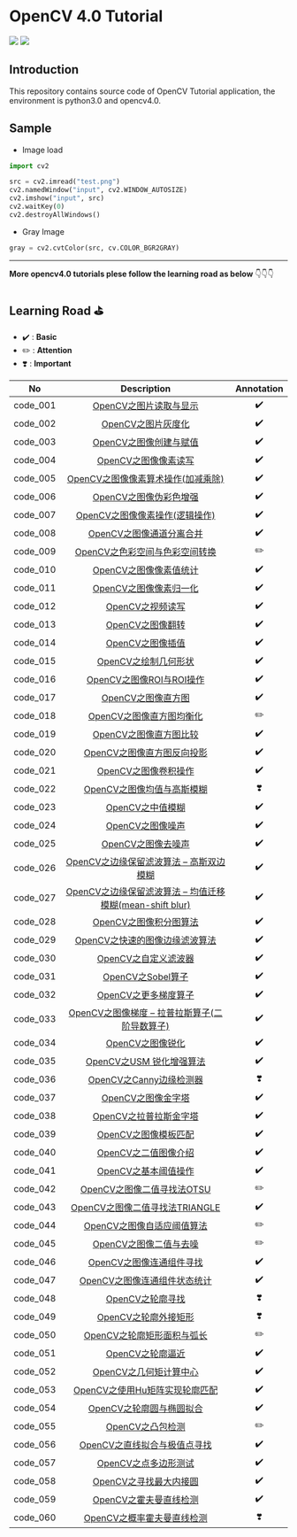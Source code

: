 # OpenCV 4.0 Tutorial
[![](https://img.shields.io/badge/opencv-v4.0.0-orange.svg)](https://opencv.org/)       [![](https://img.shields.io/badge/opencv-tutorial-brightgreen.svg)](https://docs.opencv.org/4.0.0/d9/df8/tutorial_root.html)
## Introduction

This repository contains source code of OpenCV Tutorial application, the environment is python3.0 and opencv4.0.

## Sample
- Image load
```python
import cv2

src = cv2.imread("test.png")
cv2.namedWindow("input", cv2.WINDOW_AUTOSIZE)
cv2.imshow("input", src)
cv2.waitKey(0)
cv2.destroyAllWindows()
```
- Gray Image
```python
gray = cv2.cvtColor(src, cv.COLOR_BGR2GRAY)
```
---
**More opencv4.0 tutorials plese follow the learning road as below** 👇👇👇

## Learning Road ⛳️
- ✔️ : **Basic**
- ✏️ : **Attention**
- ❣️ : **Important**

No    | Description   | Annotation
:--------: | :--------: | :--------:
code_001 | [OpenCV之图片读取与显示](python/code_001/opencv_001.py)   | ✔️
code_002 | [OpenCV之图片灰度化](python/code_002/opencv_002.py)   | ✔️
code_003 | [OpenCV之图像创建与赋值](python/code_003/opencv_003.py)   | ✔️
code_004 | [OpenCV之图像像素读写](python/code_004/opencv_004.py)   | ✔️
code_005 | [OpenCV之图像像素算术操作(加减乘除)](python/code_005/opencv_005.py)   | ✔️
code_006 | [OpenCV之图像伪彩色增强](python/code_006/opencv_006.py)   | ✔️
code_007 | [OpenCV之图像像素操作(逻辑操作)](python/code_007/opencv_007.py)   | ✔️
code_008 | [OpenCV之图像通道分离合并](python/code_008/opencv_008.py)   | ✔️
code_009 | [OpenCV之色彩空间与色彩空间转换](python/code_009/opencv_009.py)   | ✏️
code_010 | [OpenCV之图像像素值统计](python/code_010/opencv_010.py)   | ✔️
code_011 | [OpenCV之图像像素归一化](python/code_011/opencv_011.py)   | ✔️
code_012 | [OpenCV之视频读写](python/code_012/opencv_012.py)   | ✔️
code_013 | [OpenCV之图像翻转](python/code_013/opencv_013.py)   | ✔️
code_014 | [OpenCV之图像插值](python/code_014/opencv_014.py)   | ✔️
code_015 | [OpenCV之绘制几何形状](python/code_015/opencv_015.py)   | ✔️
code_016 | [OpenCV之图像ROI与ROI操作](python/code_016/opencv_016.py)   | ✔️
code_017 | [OpenCV之图像直方图](python/code_017/opencv_017.py)   | ✔️
code_018 | [OpenCV之图像直方图均衡化](python/code_018/opencv_018.py)   | ✏️
code_019 | [OpenCV之图像直方图比较](python/code_019/opencv_019.py)   | ✔️
code_020 | [OpenCV之图像直方图反向投影](python/code_020/opencv_020.py)   | ✔️
code_021 | [OpenCV之图像卷积操作](python/code_021/opencv_021.py)   | ✔️
code_022 | [OpenCV之图像均值与高斯模糊](python/code_022/opencv_022.py)   | ❣️
code_023 | [OpenCV之中值模糊](python/code_023/opencv_023.py)   | ✔️
code_024 | [OpenCV之图像噪声](python/code_024/opencv_024.py)   | ✔️
code_025 | [OpenCV之图像去噪声](python/code_025/opencv_025.py)   | ✔️
code_026 | [OpenCV之边缘保留滤波算法 – 高斯双边模糊](python/code_026/opencv_026.py)   | ✔️
code_027 | [OpenCV之边缘保留滤波算法 – 均值迁移模糊(mean-shift blur)](python/code_027/opencv_027.py)   | ✔️
code_028 | [OpenCV之图像积分图算法](python/code_028/opencv_028.py)   | ✔️
code_029 | [OpenCV之快速的图像边缘滤波算法](python/code_029/opencv_029.py)   | ✔️
code_030 | [OpenCV之自定义滤波器](python/code_030/opencv_030.py)   | ✔️
code_031 | [OpenCV之Sobel算子](python/code_031/opencv_031.py)   | ✔️
code_032 | [OpenCV之更多梯度算子](python/code_032/opencv_032.py)   | ✔️
code_033 | [OpenCV之图像梯度 – 拉普拉斯算子(二阶导数算子)](python/code_033/opencv_033.py)   | ✔️
code_034 | [OpenCV之图像锐化](python/code_034/opencv_034.py)   | ✔️
code_035 | [OpenCV之USM 锐化增强算法](python/code_035/opencv_035.py)   | ✔️
code_036 | [OpenCV之Canny边缘检测器](python/code_036/opencv_036.py)   | ❣️
code_037 | [OpenCV之图像金字塔](python/code_037/opencv_037.py)   | ✔️
code_038 | [OpenCV之拉普拉斯金字塔](python/code_038/opencv_038.py)   | ✔️
code_039 | [OpenCV之图像模板匹配](python/code_039/opencv_039.py)   | ✔️
code_040 | [OpenCV之二值图像介绍](python/code_040/opencv_040.py)   | ✔️
code_041 | [OpenCV之基本阈值操作](python/code_041/opencv_041.py)   | ✔️
code_042 | [OpenCV之图像二值寻找法OTSU](python/code_042/opencv_042.py)   | ✏️
code_043 | [OpenCV之图像二值寻找法TRIANGLE](python/code_043/opencv_043.py)   | ✔️
code_044 | [OpenCV之图像自适应阈值算法](python/code_044/opencv_044.py)   | ✏️
code_045 | [OpenCV之图像二值与去噪](python/code_045/opencv_045.py)   | ✏️
code_046 | [OpenCV之图像连通组件寻找](python/code_046/opencv_046.py)   | ✔️
code_047 | [OpenCV之图像连通组件状态统计](python/code_047/opencv_047.py)   | ✔️
code_048 | [OpenCV之轮廓寻找](python/code_048/opencv_048.py)   | ❣️
code_049 | [OpenCV之轮廓外接矩形](python/code_049/opencv_049.py)   | ❣️
code_050 | [OpenCV之轮廓矩形面积与弧长](python/code_050/opencv_050.py)   | ✏️
code_051 | [OpenCV之轮廓逼近](python/code_051/opencv_051.py)   | ✔️
code_052 | [OpenCV之几何矩计算中心](python/code_052/opencv_052.py)   | ✔️
code_053 | [OpenCV之使用Hu矩阵实现轮廓匹配](python/code_053/opencv_053.py)   | ✔️
code_054 | [OpenCV之轮廓圆与椭圆拟合](python/code_054/opencv_054.py)   | ✔️
code_055 | [OpenCV之凸包检测](python/code_055/opencv_055.py)   | ✏️
code_056 | [OpenCV之直线拟合与极值点寻找](python/code_056/opencv_056.py)   | ✔️
code_057 | [OpenCV之点多边形测试](python/code_057/opencv_057.py)   | ✔️
code_058 | [OpenCV之寻找最大内接圆](python/code_058/opencv_058.py)   | ✔️
code_059 | [OpenCV之霍夫曼直线检测](python/code_059/opencv_059.py)   | ✔️
code_060 | [OpenCV之概率霍夫曼直线检测](python/code_060/opencv_060.py)   | ❣️
